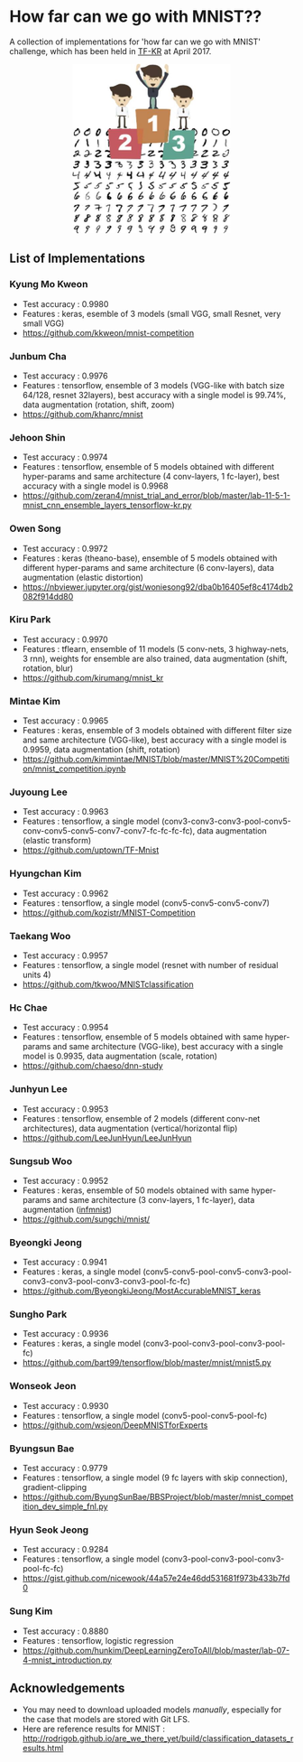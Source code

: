 # How far can we go with MNIST??
A collection of implementations for 'how far can we go with MNIST' challenge, which has been held in [TF-KR](https://www.facebook.com/groups/TensorFlowKR) at April 2017.

<p align="center">
<img src='how-far-can-we-go-with-MNIST.jpg' height = '300px'>
</p>

## List of Implementations
### Kyung Mo Kweon
* Test accuracy : 0.9980
* Features : keras, esemble of 3 models (small VGG, small Resnet, very small VGG)
* https://github.com/kkweon/mnist-competition

### Junbum Cha
* Test accuracy : 0.9976
* Features : tensorflow, ensemble of 3 models (VGG-like with batch size 64/128, resnet 32layers), best accuracy with a single model is 99.74%, data augmentation (rotation, shift, zoom)
* https://github.com/khanrc/mnist

### Jehoon Shin
* Test accuracy : 0.9974
* Features : tensorflow, ensemble of 5 models obtained with different hyper-params and same architecture (4 conv-layers, 1 fc-layer), best accuracy with a single model is 0.9968 
* https://github.com/zeran4/mnist_trial_and_error/blob/master/lab-11-5-1-mnist_cnn_ensemble_layers_tensorflow-kr.py

### Owen Song
* Test accuracy : 0.9972
* Features : keras (theano-base), ensemble of 5 models obtained with different hyper-params and same architecture (6 conv-layers), data augmentation (elastic distortion) 
* https://nbviewer.jupyter.org/gist/woniesong92/dba0b16405ef8c4174db2082f914dd80

### Kiru Park
* Test accuracy : 0.9970
* Features : tflearn, ensemble of 11 models (5 conv-nets, 3 highway-nets, 3 rnn), weights for ensemble are also trained, data augmentation (shift, rotation, blur) 
* https://github.com/kirumang/mnist_kr

### Mintae Kim
* Test accuracy : 0.9965
* Features : keras, ensemble of 3 models obtained with different filter size and same architecture (VGG-like), best accuracy with a single model is 0.9959, data augmentation (shift, rotation) 
* https://github.com/kimmintae/MNIST/blob/master/MNIST%20Competition/mnist_competition.ipynb

### Juyoung Lee
* Test accuracy : 0.9963
* Features : tensorflow, a single model (conv3-conv3-conv3-pool-conv5-conv-conv5-conv5-conv7-conv7-fc-fc-fc-fc), data augmentation (elastic transform) 
* https://github.com/uptown/TF-Mnist

### Hyungchan Kim
* Test accuracy : 0.9962
* Features : tensorflow, a single model (conv5-conv5-conv5-conv7)
* https://github.com/kozistr/MNIST-Competition

### Taekang Woo
* Test accuracy : 0.9957
* Features : tensorflow, a single model (resnet with number of residual units 4)
* https://github.com/tkwoo/MNISTclassification

### Hc Chae
* Test accuracy : 0.9954
* Features : tensorflow, ensemble of 5 models obtained with same hyper-params and same architecture (VGG-like), best accuracy with a single model is 0.9935, data augmentation (scale, rotation) 
* https://github.com/chaeso/dnn-study

### Junhyun Lee
* Test accuracy : 0.9953
* Features : tensorflow, ensemble of 2 models (different conv-net architectures), data augmentation (vertical/horizontal flip) 
* https://github.com/LeeJunHyun/LeeJunHyun

### Sungsub Woo
* Test accuracy : 0.9952
* Features : keras, ensemble of 50 models obtained with same hyper-params and same architecture (3 conv-layers, 1 fc-layer), data augmentation ([infmnist](http://leon.bottou.org/projects/infimnist)) 
* https://github.com/sungchi/mnist/

### Byeongki Jeong
* Test accuracy : 0.9941
* Features : keras, a single model (conv5-conv5-pool-conv5-conv3-pool-conv3-conv3-pool-conv3-conv3-pool-fc-fc)
* https://github.com/ByeongkiJeong/MostAccurableMNIST_keras

### Sungho Park
* Test accuracy : 0.9936
* Features : keras, a single model (conv3-pool-conv3-pool-conv3-pool-fc)
* https://github.com/bart99/tensorflow/blob/master/mnist/mnist5.py

### Wonseok Jeon
* Test accuracy : 0.9930
* Features : tensorflow, a single model (conv5-pool-conv5-pool-fc)
* https://github.com/wsjeon/DeepMNISTforExperts

### Byungsun Bae
* Test accuracy : 0.9779
* Features : tensorflow, a single model (9 fc layers with skip connection), gradient-clipping
* https://github.com/ByungSunBae/BBSProject/blob/master/mnist_competition_dev_simple_fnl.py

### Hyun Seok Jeong
* Test accuracy : 0.9284
* Features : tensorflow, a single model (conv3-pool-conv3-pool-conv3-pool-fc-fc)
* https://gist.github.com/nicewook/44a57e24e46dd531681f973b433b7fd0

### Sung Kim
* Test accuracy : 0.8880
* Features : tensorflow, logistic regression
* https://github.com/hunkim/DeepLearningZeroToAll/blob/master/lab-07-4-mnist_introduction.py

## Acknowledgements
* You may need to download uploaded models *manually*, especially for the case that models are stored with Git LFS.
* Here are reference results for MNIST : http://rodrigob.github.io/are_we_there_yet/build/classification_datasets_results.html
